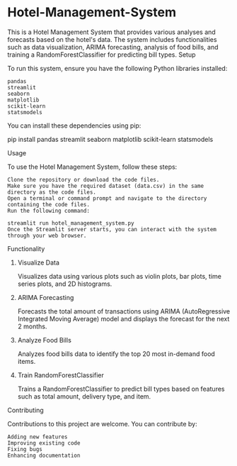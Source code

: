# Hotel-Management-System
This is a Hotel Management System that provides various analyses and forecasts based on the hotel's data. The system includes functionalities such as data visualization, ARIMA forecasting, analysis of food bills, and training a RandomForestClassifier for predicting bill types.
Setup

To run this system, ensure you have the following Python libraries installed:

    pandas
    streamlit
    seaborn
    matplotlib
    scikit-learn
    statsmodels

You can install these dependencies using pip:

pip install pandas streamlit seaborn matplotlib scikit-learn statsmodels

Usage

To use the Hotel Management System, follow these steps:

    Clone the repository or download the code files.
    Make sure you have the required dataset (data.csv) in the same directory as the code files.
    Open a terminal or command prompt and navigate to the directory containing the code files.
    Run the following command:

    streamlit run hotel_management_system.py
    Once the Streamlit server starts, you can interact with the system through your web browser.

Functionality
1. Visualize Data

    Visualizes data using various plots such as violin plots, bar plots, time series plots, and 2D histograms.

2. ARIMA Forecasting

    Forecasts the total amount of transactions using ARIMA (AutoRegressive Integrated Moving Average) model and displays the forecast for the next 2 months.

3. Analyze Food Bills

    Analyzes food bills data to identify the top 20 most in-demand food items.

4. Train RandomForestClassifier

    Trains a RandomForestClassifier to predict bill types based on features such as total amount, delivery type, and item.

Contributing

Contributions to this project are welcome. You can contribute by:

    Adding new features
    Improving existing code
    Fixing bugs
    Enhancing documentation

